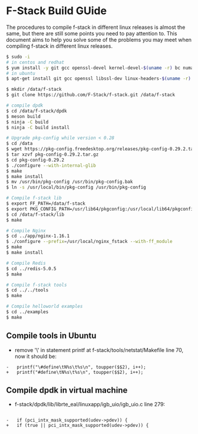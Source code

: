 # F-Stack Build GUide

The procedures to compile f-stack in different linux releases is almost the same, but there are still some points you need to pay attention to. This document aims to help you solve some of the problems you may meet when compiling f-stack in different linux releases.

```sh
$ sudo -i
# in centos and redhat
$ yum install -y git gcc openssl-devel kernel-devel-$(uname -r) bc numactl-devel python
# in ubuntu
$ apt-get install git gcc openssl libssl-dev linux-headers-$(uname -r) bc libnuma1 libnuma-dev libpcre3 libpcre3-dev zlib1g-dev python

$ mkdir /data/f-stack
$ git clone https://github.com/F-Stack/f-stack.git /data/f-stack

# compile dpdk
$ cd /data/f-stack/dpdk
$ meson build
$ ninja -C build
$ ninja -C build install

# Upgrade pkg-config while version < 0.28
$ cd /data
$ wget https://pkg-config.freedesktop.org/releases/pkg-config-0.29.2.tar.gz
$ tar xzvf pkg-config-0.29.2.tar.gz
$ cd pkg-config-0.29.2
$ ./configure --with-internal-glib
$ make
$ make install
$ mv /usr/bin/pkg-config /usr/bin/pkg-config.bak
$ ln -s /usr/local/bin/pkg-config /usr/bin/pkg-config

# Compile f-stack lib
$ export FF_PATH=/data/f-stack
$ export PKG_CONFIG_PATH=/usr/lib64/pkgconfig:/usr/local/lib64/pkgconfig:/usr/lib/pkgconfig
$ cd /data/f-stack/lib
$ make

# Compile Nginx
$ cd ../app/nginx-1.16.1
$ ./configure --prefix=/usr/local/nginx_fstack --with-ff_module
$ make
$ make install

# Compile Redis
$ cd ../redis-5.0.5
$ make

# Compile f-stack tools
$ cd ../../tools
$ make

# Compile helloworld examples
$ cd ../examples
$ make
```

## Compile tools in Ubuntu

- remove '\\' in statement printf at f-stack/tools/netstat/Makefile line 70, now it should be:

```
-   printf("\#define\tN%s\t%s\n", toupper($$2), i++);
+   printf("#define\tN%s\t%s\n", toupper($$2), i++);
```

## Compile dpdk in virtual machine

- f-stack/dpdk/lib/librte_eal/linuxapp/igb_uio/igb_uio.c line 279:
```

-   if (pci_intx_mask_supported(udev->pdev)) {
+   if (true || pci_intx_mask_supported(udev->pdev)) {
```
